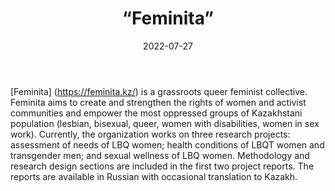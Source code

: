 ﻿---
countries: ["Kazakhstan"]
category: [“Local NGO"]
tags: [“feminism”, “feminist NGO”, “LGBTQ”, “sex work”, “gendered violence”]
dates: []
data_type: [“reports”, “survey”, “interviews”, “quantitative”, “qualitative”] 
title: [“Feminita”]
date: [2022-07-27]
language: [“Russian”, “Kazakh”]
description: [Grassroots queer feminist collective.]
---

[Feminita] (https://feminita.kz/) is a grassroots queer feminist collective. Feminita aims to create and strengthen the rights of women and activist communities and empower the most oppressed groups of Kazakhstani population (lesbian, bisexual, queer, women with disabilities, women in sex work). Currently, the organization works on three research projects: assessment of needs of LBQ women; health conditions of LBQT women and transgender men; and sexual wellness of LBQ women. Methodology and research design sections are included in the first two project reports. The reports are available in Russian with occasional translation to Kazakh.
